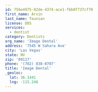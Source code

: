 ```yaml
---
id: 756e4975-92de-4374-ace1-fbb0f737cf70
first_name: Arvin
last_name: Tounian
license: DDS
services:
  - dentist
category: Dentists
org_name: 'Image Dental'
address: '7545 W Sahara Ave'
city: 'Las Vegas'
state: NV
zip: '89117'
phone: '(702) 838-0707'
title: 'Image Dental'
_geoloc:
  lat: 36.1441
  lng: -115.248
---
```

